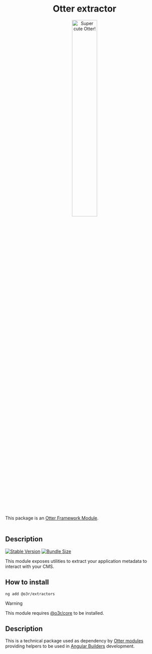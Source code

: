 <h1 align="center">Otter extractor</h1>
<p align="center">
  <img src="https://raw.githubusercontent.com/AmadeusITGroup/otter/main/assets/logo/otter.png" alt="Super cute Otter!" width="40%"/>
</p>

This package is an [Otter Framework Module](https://github.com/AmadeusITGroup/otter/tree/main/docs/core/MODULE.md).
<br />
<br />

## Description

[![Stable Version](https://img.shields.io/npm/v/@o3r/extractors?style=for-the-badge)](https://www.npmjs.com/package/@o3r/extractors)
[![Bundle Size](https://img.shields.io/bundlephobia/min/@o3r/extractors?color=green&style=for-the-badge)](https://www.npmjs.com/package/@o3r/extractors)

This module exposes utilities to extract your application metadata to interact with your CMS.

## How to install

```shell
ng add @o3r/extractors
```

> [!WARNING]
> This module requires [@o3r/core](https://www.npmjs.com/package/@o3r/core) to be installed.

## Description

This is a technical package used as dependency by [Otter modules](https://github.com/AmadeusITGroup/otter/tree/main/docs/core/MODULE.md) providing helpers to be used in [Angular Builders](https://angular.io/guide/cli-builder) development.
